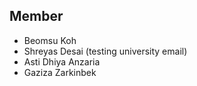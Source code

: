 
## Member
- Beomsu Koh
- Shreyas Desai (testing university email)
- Asti Dhiya Anzaria
- Gaziza Zarkinbek